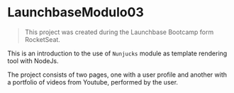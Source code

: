 # LaunchbaseModulo03

> This project was created during the Launchbase Bootcamp form RocketSeat.

This is an introduction to the use of `Nunjucks` module as template rendering tool with NodeJs.

The project consists of two pages, one with a user profile and another with a portfolio of videos from Youtube, performed by the user.
